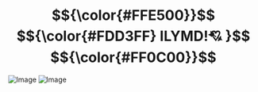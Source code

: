 # $${\color{#FFE500}}$$ $${\color{#FDD3FF} ILYMD!💘 }$$ $${\color{#FF0C00}}$$
![Image](https://github.com/user-attachments/assets/cb18e84f-67de-4e94-97d9-73bb91720dd0)
![Image](https://github.com/user-attachments/assets/95700516-c959-439e-b9e3-8ca80c22a850)
